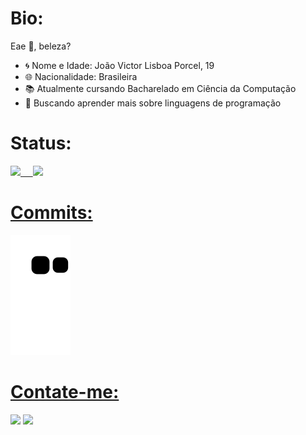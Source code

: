 
<h1>Bio:</h1>Eae 👋, beleza? 

- 🌀 Nome e Idade: João Victor Lisboa Porcel, 19
- 🌐 Nacionalidade: Brasileira
- 📚 Atualmente cursando Bacharelado em Ciência da Computação
- 📗 Buscando aprender mais sobre linguagens de programação


<h1>Status:</h1>
 <div>
  <a href="https://github.com/AX414">
  <img height="170em" src="https://github-readme-stats.vercel.app/api?username=AX414&show_icons=true&theme=cobalt&include_all_commits=true&count_private=true"/>
  &nbsp &nbsp
  <img height="170em" src="https://github-readme-stats.vercel.app/api/top-langs/?username=AX414&layout=compact&langs_count=7&theme=cobalt"/>
</div>
  
 <h1>Commits:</h1>
 
   ![Snake animation](https://github.com/AX414/AX414/blob/output/github-contribution-grid-snake.svg)
 
 <h1>Contate-me:</h1>
 <div> 
  <a href = "mailto:joaovictorlisboaporcel@hotmail.com"><img src="https://img.shields.io/badge/Microsoft_Outlook-0078D4?style=for-the-badge&logo=microsoft-outlook&logoColor=white" target="_blank"></a>
  <a href="https://www.linkedin.com/in/jo%C3%A3o-victor-lisboa-porcel-2755b61a5/" target="_blank"><img src="https://img.shields.io/badge/-LinkedIn-%230077B5?style=for-the-badge&logo=linkedin&logoColor=white" target="_blank"></a> 
  </div>

 

